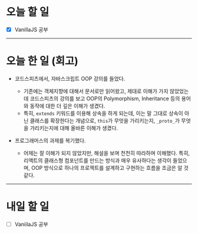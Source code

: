 # 오늘 할 일

- [x] VanillaJS 공부

---

# 오늘 한 일 (회고)

- 코드스피츠에서, 자바스크립트 OOP 강의를 들었다.

  - 기존에는 객체지향에 대해서 문서로만 읽어왔고, 제대로 이해가 가지 않았었는데 코드스피츠의 강의를 보고 OOP의 Polymorphism, Inheritance 등의 용어와 동작에 대한 더 깊은 이해가 생겼다.
  - 특히, `extends` 키워드를 이용해 상속을 하게 되는데, 이는 말 그대로 상속이 아닌 클래스를 확장한다는 개념으로, `this`가 무엇을 가리키는지, `_proto_`가 무엇을 가리키는지에 대해 올바른 이해가 생겼다.

- 프로그래머스의 과제를 복기했다.
  - 어제는 잘 이해가 되지 않았지만, 해설을 보며 천천히 따라하며 이해했다. 특히, 리액트의 클래스형 컴포넌트를 만드는 방식과 매우 유사하다는 생각이 들었으며, OOP 방식으로 하나의 프로젝트를 설계하고 구현하는 흐름을 조금은 알 것 같다.

---

# 내일 할 일

- [ ] VaniilaJS 공부
